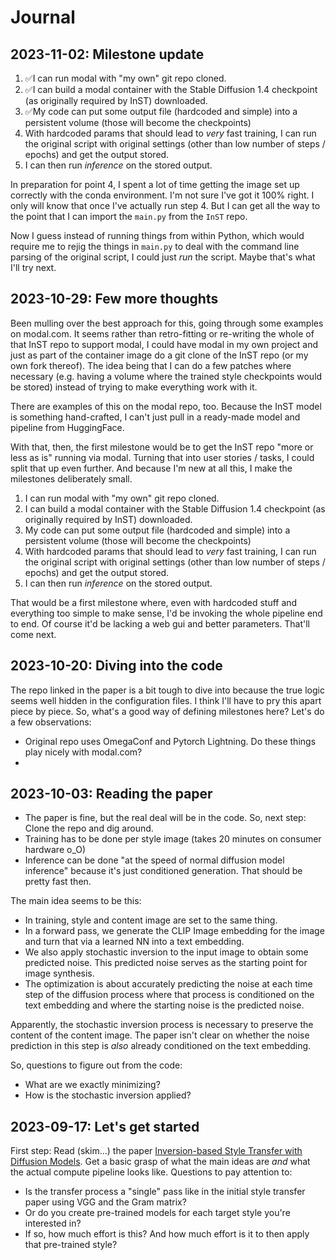 # Journal
## 2023-11-02: Milestone update
1. ✅I can run modal with "my own" git repo cloned.
2. ✅I can build a modal container with the Stable Diffusion 1.4 checkpoint (as originally required by InST) downloaded.
3. ✅My code can put some output file (hardcoded and simple) into a persistent volume (those will become the checkpoints)
4. With hardcoded params that should lead to _very_ fast training, I can run the original script with original settings (other than low number of steps / epochs) and get the output stored.
5. I can then run _inference_ on the stored output.

In preparation for point 4, I spent a lot of time getting the image set up correctly with the conda environment. I'm not sure I've got it 100% right. I only will know that once I've actually run step 4. But I can get all the way to the point that I can import the `main.py` from the `InST` repo.

Now I guess instead of running things from within Python, which would require me to rejig the things in `main.py` to deal with the command line parsing of the original script, I could just 
_run_ the script. Maybe that's what I'll try next.

## 2023-10-29: Few more thoughts
Been mulling over the best approach for this, going through some examples on modal.com. It seems rather than retro-fitting or re-writing the whole of that InST repo to support modal, I could have modal in my own project and just as part of the container image do a git clone of the InST repo (or my own fork thereof). The idea being that I can do a few patches where necessary (e.g. having a volume where the trained style checkpoints would be stored) instead of trying to make everything work with it.

There are examples of this on the modal repo, too. Because the InST model is something hand-crafted, I can't just pull in a ready-made model and pipeline from HuggingFace.

With that, then, the first milestone would be to get the InST repo "more or less as is" running via modal. 
Turning that into user stories / tasks, I could split that up even further. And because I'm new at all this, I make the milestones deliberately small.

1. I can run modal with "my own" git repo cloned.
2. I can build a modal container with the Stable Diffusion 1.4 checkpoint (as originally required by InST) downloaded.
3. My code can put some output file (hardcoded and simple) into a persistent volume (those will become the checkpoints)
4. With hardcoded params that should lead to _very_ fast training, I can run the original script with original settings (other than low number of steps / epochs) and get the output stored.
5. I can then run _inference_ on the stored output.

That would be a first milestone where, even with hardcoded stuff and everything too simple to make sense, I'd be invoking the whole pipeline end to end. Of course it'd be lacking a web gui and better parameters. That'll come next.

## 2023-10-20: Diving into the code
The repo linked in the paper is a bit tough to dive into because the true logic seems well hidden in the configuration files. I think I'll have to pry this apart piece by piece. 
So, what's a good way of defining milestones here? Let's do a few observations:

* Original repo uses OmegaConf and Pytorch Lightning. Do these things play nicely with modal.com?
* 

## 2023-10-03: Reading the paper
* The paper is fine, but the real deal will be in the code. So, next step: Clone the repo and dig around.
* Training has to be done per style image (takes 20 minutes on consumer hardware o_O)
* Inference can be done "at the speed of normal diffusion model inference" because it's just conditioned generation. That should be pretty fast then.

The main idea seems to be this: 
* In training, style and content image are set to the same thing.
* In a forward pass, we generate the CLIP Image embedding for the image and turn that via a learned NN into a text embedding.
* We also apply stochastic inversion to the input image to obtain some predicted noise. This predicted noise serves as the starting point for image synthesis.
* The optimization is about accurately predicting the noise at each time step of the diffusion process where that process is conditioned on the text embedding and where the starting noise is the predicted noise.

Apparently, the stochastic inversion process is necessary to preserve the content of the content image. The paper isn't clear on whether the noise prediction in this step is _also_ already conditioned on the text embedding.

So, questions to figure out from the code:
- What are we exactly minimizing?
- How is the stochastic inversion applied?

## 2023-09-17: Let's get started
First step: Read (skim...) the paper [Inversion-based Style Transfer with Diffusion Models](https://arxiv.org/abs/2211.13203). Get a basic grasp of what the main ideas are _and_ what the actual compute pipeline looks like. Questions to pay attention to:

* Is the transfer process a "single" pass like in the initial style transfer paper using VGG and the Gram matrix?
* Or do you create pre-trained models for each target style you're interested in?
* If so, how much effort is this? And how much effort is it to then apply that pre-trained style?
